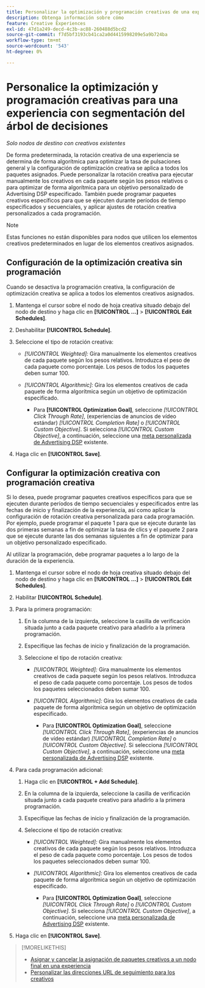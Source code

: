 ```yaml
---
title: Personalizar la optimización y programación creativas de una experiencia
description: Obtenga información sobre cómo
feature: Creative Experiences
exl-id: 47d1a249-decd-4c3b-ac88-260488d5bcd2
source-git-commit: f7d5bf3193cb41ca2a0d4415998209e5a9b724ba
workflow-type: tm+mt
source-wordcount: '543'
ht-degree: 0%

---
```


# Personalice la optimización y programación creativas para una experiencia con segmentación del árbol de decisiones

*Solo nodos de destino con creativos existentes*

De forma predeterminada, la rotación creativa de una experiencia se determina de forma algorítmica para optimizar la tasa de pulsaciones general y la configuración de optimización creativa se aplica a todos los paquetes asignados. Puede personalizar la rotación creativa para ejecutar manualmente los creativos en cada paquete según los pesos relativos o para optimizar de forma algorítmica para un objetivo personalizado de Advertising DSP especificado. También puede programar paquetes creativos específicos para que se ejecuten durante períodos de tiempo especificados y secuenciales, y aplicar ajustes de rotación creativa personalizados a cada programación.

>[!NOTE]
>
>Estas funciones no están disponibles para nodos que utilicen los elementos creativos predeterminados en lugar de los elementos creativos asignados.

## Configuración de la optimización creativa sin programación

Cuando se desactiva la programación creativa, la configuración de optimización creativa se aplica a todos los elementos creativos asignados.

1. Mantenga el cursor sobre el nodo de hoja creativa situado debajo del nodo de destino y haga clic en **[!UICONTROL ...]** > **[!UICONTROL Edit Schedules]**.

1. Deshabilitar **[!UICONTROL Schedule]**.

1. Seleccione el tipo de rotación creativa:

   * *[!UICONTROL Weighted]:* Gira manualmente los elementos creativos de cada paquete según los pesos relativos. Introduzca el peso de cada paquete como porcentaje. Los pesos de todos los paquetes deben sumar 100.

   * *[!UICONTROL Algorithmic]:* Gira los elementos creativos de cada paquete de forma algorítmica según un objetivo de optimización especificado.

      * Para **[!UICONTROL Optimization Goal]**, seleccione *[!UICONTROL Click Through Rate]*, (experiencias de anuncios de vídeo estándar) *[!UICONTROL Completion Rate]* o *[!UICONTROL Custom Objective]*.  Si selecciona *[!UICONTROL Custom Objective]*, a continuación, seleccione una [meta personalizada de Advertising DSP](/help/dsp/optimization/custom-goal.md) existente.

1. Haga clic en **[!UICONTROL Save]**.

## Configurar la optimización creativa con programación creativa

Si lo desea, puede programar paquetes creativos específicos para que se ejecuten durante períodos de tiempo secuenciales y especificados entre las fechas de inicio y finalización de la experiencia, así como aplicar la configuración de rotación creativa personalizada para cada programación. Por ejemplo, puede programar el paquete 1 para que se ejecute durante las dos primeras semanas a fin de optimizar la tasa de clics y el paquete 2 para que se ejecute durante las dos semanas siguientes a fin de optimizar para un objetivo personalizado especificado.

Al utilizar la programación, debe programar paquetes a lo largo de la duración de la experiencia.

1. Mantenga el cursor sobre el nodo de hoja creativa situado debajo del nodo de destino y haga clic en **[!UICONTROL ...]** > **[!UICONTROL Edit Schedules]**.

1. Habilitar **[!UICONTROL Schedule]**.

1. Para la primera programación:

   1. En la columna de la izquierda, seleccione la casilla de verificación situada junto a cada paquete creativo para añadirlo a la primera programación.

   1. Especifique las fechas de inicio y finalización de la programación.

   1. Seleccione el tipo de rotación creativa:

      * *[!UICONTROL Weighted]:* Gira manualmente los elementos creativos de cada paquete según los pesos relativos. Introduzca el peso de cada paquete como porcentaje. Los pesos de todos los paquetes seleccionados deben sumar 100.

      * *[!UICONTROL Algorithmic]:* Gira los elementos creativos de cada paquete de forma algorítmica según un objetivo de optimización especificado.

         * Para **[!UICONTROL Optimization Goal]**, seleccione *[!UICONTROL Click Through Rate]*, (experiencias de anuncios de vídeo estándar) *[!UICONTROL Completion Rate]* o *[!UICONTROL Custom Objective]*.  Si selecciona *[!UICONTROL Custom Objective]*, a continuación, seleccione una [meta personalizada de Advertising DSP](/help/dsp/optimization/custom-goal.md) existente.

1. Para cada programación adicional:

   1. Haga clic en **[!UICONTROL + Add Schedule]**.

   1. En la columna de la izquierda, seleccione la casilla de verificación situada junto a cada paquete creativo para añadirlo a la primera programación.

   1. Especifique las fechas de inicio y finalización de la programación.

   1. Seleccione el tipo de rotación creativa:

      * *[!UICONTROL Weighted]:* Gira manualmente los elementos creativos de cada paquete según los pesos relativos. Introduzca el peso de cada paquete como porcentaje. Los pesos de todos los paquetes seleccionados deben sumar 100.

      * *[!UICONTROL Algorithmic]:* Gira los elementos creativos de cada paquete de forma algorítmica según un objetivo de optimización especificado.

         * Para **[!UICONTROL Optimization Goal]**, seleccione *[!UICONTROL Click Through Rate]* o *[!UICONTROL Custom Objective]*.  Si selecciona *[!UICONTROL Custom Objective]*, a continuación, seleccione una [meta personalizada de Advertising DSP](/help/dsp/optimization/custom-goal.md) existente.

1. Haga clic en **[!UICONTROL Save]**.

>[!MORELIKETHIS]
>
>* [Asignar y cancelar la asignación de paquetes creativos a un nodo final en una experiencia](/help/creative/experiences/experience-assign-creative-bundles.md)
>* [Personalizar las direcciones URL de seguimiento para los creativos](/help/creative/experiences/experience-tracking-urls-targeting.md)
